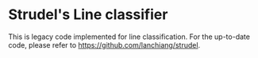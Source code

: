 # Strudel's Line classifier
This is legacy code implemented for line classification. For the up-to-date code, please refer to https://github.com/lanchiang/strudel.
